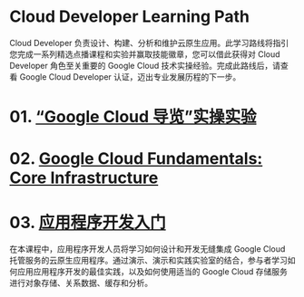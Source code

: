 # Cloud Developer Learning Path
Cloud Developer 负责设计、构建、分析和维护云原生应用。此学习路线将指引您完成一系列精选点播课程和实验并赢取技能徽章，您可以借此获得对 Cloud Developer 角色至关重要的 Google Cloud 技术实操经验。完成此路线后，请查看 Google Cloud Developer 认证，迈出专业发展历程的下一步。

# 01. [“Google Cloud 导览”实操实验](../labs/GSP282.md)

# 02. [Google Cloud Fundamentals: Core Infrastructure](../CloudEngineerLearningPath/GoogleCloudFundamentals_CoreInfrastructure.md)

# 03. [应用程序开发入门](GettingStarted_ApplicationDevelopment.md)
在本课程中，应用程序开发人员将学习如何设计和开发无缝集成 Google Cloud 托管服务的云原生应用程序。通过演示、演示和实践实验室的结合，参与者学习如何应用应用程序开发的最佳实践，以及如何使用适当的 Google Cloud 存储服务进行对象存储、关系数据、缓存和分析。